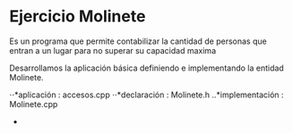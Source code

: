 # Ejercicio Molinete

Es un programa que permite contabilizar la cantidad de personas que entran a un lugar para no superar su capacidad maxima

Desarrollamos la aplicación básica definiendo e implementando la entidad Molinete.

⋅⋅*aplicación : accesos.cpp
⋅⋅*declaración : Molinete.h
..*implementación : Molinete.cpp

*
